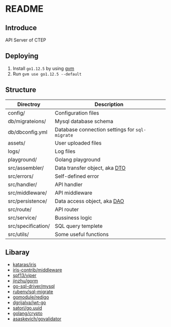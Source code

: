 # README

## Introduce

API Server of CTEP

## Deploying

1. Install `go1.12.5` by using [gvm](https://github.com/moovweb/gvm)
2. Run `gvm use go1.12.5 --default`

## Structure

Directroy          | Description
------------------ | -----------------------------------------------------------------------------------
config/            | Configuration files
db/migrateions/    | Mysql database schema
db/dbconfig.yml    | Database connection settings for `sql-migrate`
assets/            | User uploaded files
logs/              | Log files
playground/        | Golang playground
src/assembler/     | Data transfer object, aka [DTO](https://en.wikipedia.org/wiki/Data_transfer_object)
src/errors/        | Self-defined error
src/handler/       | API handler
src/middleware/    | API middleware
src/persistence/   | Data access object, aka [DAO](https://en.wikipedia.org/wiki/Data_access_object)
src/route/         | API router
src/service/       | Bussiness logic
src/specification/ | SQL query templete
src/utils/         | Some useful functions

## Libaray

- [kataras/iris](https://github.com/kataras/iris)
- [iris-contrib/middleware](https://github.com/iris-contrib/middleware)
- [spf13/viper](https://github.com/spf13/viper)
- [jinzhu/gorm](https://github.com/jinzhu/gorm)
- [go-sql-driver/mysql](https://github.com/go-sql-driver/mysql)
- [rubenv/sql-migrate](https://github.com/rubenv/sql-migrate)
- [gomodule/redigo](https://github.com/gomodule/redigo)
- [dgrijalva/jwt-go](github.com/dgrijalva/jwt-go)
- [satori/go.uuid](github.com/satori/go.uuid)
- [golang/crypto](https://github.com/golang/crypto)
- [asaskevich/govalidator](https://github.com/asaskevich/govalidator)
